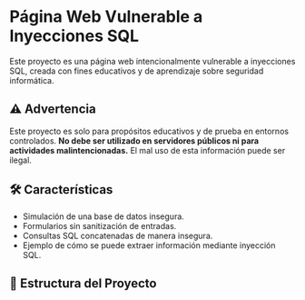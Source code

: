 # Página Web Vulnerable a Inyecciones SQL

Este proyecto es una página web intencionalmente vulnerable a inyecciones SQL, creada con fines educativos y de aprendizaje sobre seguridad informática.

## ⚠️ Advertencia  
Este proyecto es solo para propósitos educativos y de prueba en entornos controlados. **No debe ser utilizado en servidores públicos ni para actividades malintencionadas.** El mal uso de esta información puede ser ilegal.

## 🛠️ Características  
- Simulación de una base de datos insegura.  
- Formularios sin sanitización de entradas.  
- Consultas SQL concatenadas de manera insegura.  
- Ejemplo de cómo se puede extraer información mediante inyección SQL.

## 📂 Estructura del Proyecto  
